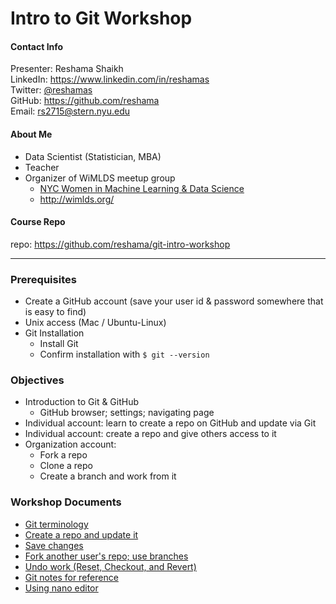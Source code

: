 # Intro to Git Workshop

#### Contact Info
Presenter:  Reshama Shaikh  
LinkedIn:  https://www.linkedin.com/in/reshamas   
Twitter:  [@reshamas](https://twitter.com/reshamas)  
GitHub:  https://github.com/reshama  
Email:   rs2715@stern.nyu.edu  

#### About Me
* Data Scientist (Statistician, MBA)
* Teacher
* Organizer of WiMLDS meetup group
     - [NYC Women in Machine Learning & Data Science](http://www.meetup.com/NYC-Women-in-Machine-Learning-Data-Science/)
     - http://wimlds.org/

#### Course Repo
repo:  https://github.com/reshama/git-intro-workshop  

---

### Prerequisites
* Create a GitHub account (save your user id & password somewhere that is easy to find)
* Unix access (Mac / Ubuntu-Linux)
* Git Installation
  - Install Git
  - Confirm installation with `$ git --version`

### Objectives
* Introduction to Git & GitHub
     * GitHub browser; settings; navigating page
* Individual account:  learn to create a repo on GitHub and update via Git
* Individual account:  create a repo and give others access to it
* Organization account:  
     - Fork a repo
     - Clone a repo 
     - Create a branch and work from it 

### Workshop Documents
- [Git terminology](git_1_intro.md)
- [Create a repo and update it](git_2_create_repo_update.md)
- [Save changes](git_3_save_changes.md)
- [Fork another user's repo; use branches](git_4_fork_branch.md)
- [Undo work (Reset, Checkout, and Revert)](git_5_undo_work.md)
- [Git notes for reference](git_6_reference_notes.md)
- [Using nano editor](nano_editor.md)
